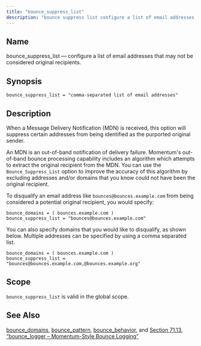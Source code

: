 ```yaml
---
title: "bounce_suppress_list"
description: "bounce suppress list configure a list of email addresses that may not be considered original recipients bounce suppress list comma separated list of email addresses When a Message Delivery Notification MDN is received this option will suppress certain addresses from being identified as the purported original sender An MDN is..."
---
```


<a name="conf.ref.bounce_suppress_list"></a> 
## Name

bounce_suppress_list — configure a list of email addresses that may not be considered original recipients.

## Synopsis

`bounce_suppress_list = "comma-separated list of email addresses"`

<a name="idp23678032"></a> 
## Description

When a Message Delivery Notification (MDN) is received, this option will suppress certain addresses from being identified as the purported original sender.

An MDN is an out-of-band notification of delivery failure. Momentum's out-of-band bounce processing capability includes an algorithm which attempts to extract the original recipient from the MDN. You can use the `Bounce_Suppress_List` option to improve the accuracy of this algorithm by excluding addresses and/or domains that you know could not have been the original recipient.

To disqualify an email address like `bounces@bounces.example.com` from being considered a potential original recipient, you would specify:

```
bounce_domains = ( bounces.example.com )
bounce_suppress_list = "bounces@bounces.example.com"
```

You can also specify domains that you would like to disqualify, as shown below. Multiple addresses can be specified by using a comma separated list.

```
bounce_domains = ( bounces.example.com )
bounce_suppress_list = "bounces@bounces.example.com,@bounces.example.org"
```
<a name="idp23684496"></a> 
## Scope

`bounce_suppress_list` is valid in the global scope.

<a name="idp23686768"></a> 
## See Also

[bounce_domains](conf.ref.bounce_domains "bounce_domains"), [bounce_pattern](conf.ref.bounce_pattern "bounce_pattern"), [bounce_behavior](conf.ref.bounce_behavior "bounce_behavior"), and [Section 71.13, “bounce_logger – Momentum-Style Bounce Logging”](modules.bounce_logger "71.13. bounce_logger – Momentum-Style Bounce Logging")